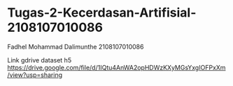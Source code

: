 # Tugas-2-Kecerdasan-Artifisial-2108107010086
Fadhel Mohammad Dalimunthe 
2108107010086 

Link gdrive dataset h5
https://drive.google.com/file/d/1IQtu4AnWA2opHDWzKXyMGsYxgIOFPxXm/view?usp=sharing

